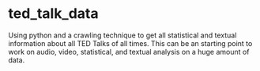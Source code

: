 # ted_talk_data
Using python and a crawling technique to get all statistical and textual information about all TED Talks of all times. This can be an starting point to work on audio, video, statistical, and textual analysis on a huge amount of data.
